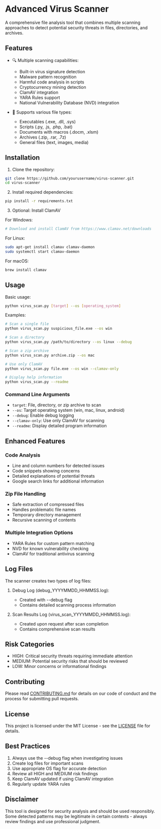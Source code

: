 # Advanced Virus Scanner

A comprehensive file analysis tool that combines multiple scanning approaches to detect potential security threats in files, directories, and archives.

## Features

- 🔍 Multiple scanning capabilities:
  - Built-in virus signature detection
  - Malware pattern recognition
  - Harmful code analysis in scripts
  - Cryptocurrency mining detection
  - ClamAV integration
  - YARA Rules support
  - National Vulnerability Database (NVD) integration

- 📁 Supports various file types:
  - Executables (.exe, .dll, .sys)
  - Scripts (.py, .js, .php, .bat)
  - Documents with macros (.docm, .xlsm)
  - Archives (.zip, .rar, .7z)
  - General files (text, images, media)

## Installation

1. Clone the repository:
```bash
git clone https://github.com/yourusername/virus-scanner.git
cd virus-scanner
```

2. Install required dependencies:
```bash
pip install -r requirements.txt
```

3. Optional: Install ClamAV

For Windows:
```bash
# Download and install ClamAV from https://www.clamav.net/downloads
```

For Linux:
```bash
sudo apt-get install clamav clamav-daemon
sudo systemctl start clamav-daemon
```

For macOS:
```bash
brew install clamav
```

## Usage

Basic usage:
```bash
python virus_scan.py [target] --os [operating_system]
```

Examples:
```bash
# Scan a single file
python virus_scan.py suspicious_file.exe --os win

# Scan a directory
python virus_scan.py /path/to/directory --os linux --debug

# Scan a zip archive
python virus_scan.py archive.zip --os mac

# Use only ClamAV
python virus_scan.py file.exe --os win --clamav-only

# Display help information
python virus_scan.py --readme
```

### Command Line Arguments

- `target`: File, directory, or zip archive to scan
- `--os`: Target operating system (win, mac, linux, android)
- `--debug`: Enable debug logging
- `--clamav-only`: Use only ClamAV for scanning
- `--readme`: Display detailed program information

## Enhanced Features

### Code Analysis
- Line and column numbers for detected issues
- Code snippets showing concerns
- Detailed explanations of potential threats
- Google search links for additional information

### Zip File Handling
- Safe extraction of compressed files
- Handles problematic file names
- Temporary directory management
- Recursive scanning of contents

### Multiple Integration Options
- YARA Rules for custom pattern matching
- NVD for known vulnerability checking
- ClamAV for traditional antivirus scanning

## Log Files

The scanner creates two types of log files:

1. Debug Log (debug_YYYYMMDD_HHMMSS.log):
   - Created with --debug flag
   - Contains detailed scanning process information

2. Scan Results Log (virus_scan_YYYYMMDD_HHMMSS.log):
   - Created upon request after scan completion
   - Contains comprehensive scan results

## Risk Categories

- HIGH: Critical security threats requiring immediate attention
- MEDIUM: Potential security risks that should be reviewed
- LOW: Minor concerns or informational findings

## Contributing

Please read [CONTRIBUTING.md](CONTRIBUTING.md) for details on our code of conduct and the process for submitting pull requests.

## License

This project is licensed under the MIT License - see the [LICENSE](LICENSE) file for details.

## Best Practices

1. Always use the --debug flag when investigating issues
2. Create log files for important scans
3. Use appropriate OS flag for accurate detection
4. Review all HIGH and MEDIUM risk findings
5. Keep ClamAV updated if using ClamAV integration
6. Regularly update YARA rules

## Disclaimer

This tool is designed for security analysis and should be used responsibly. Some detected patterns may be legitimate in certain contexts - always review findings and use professional judgment. 
